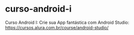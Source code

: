 # curso-android-i
Curso Android I: Crie sua App fantástica com Android Studio: https://cursos.alura.com.br/course/android-studio/
